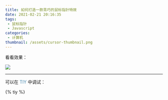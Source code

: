 ```yaml
---
title: 如何打造一款乖巧的鼠标指针特效
date: 2021-02-21 20:16:35
tags:
 - 鼠标指针
 - Javascript
categories:
 - 计算机
thumbnail: /assets/cursor-thumbnail.png
---
```


看看效果：

![](/assets/cursor-gif1.gif)

<!-- more -->

---

可以在 [TIY](https://tiy.xecades.xyz/) 中调试：

{% tiy %}
<!DOCTYPE html>
<html lang="zh-cn">

<head>
    <meta charset="utf-8">
    <title>Cursor</title>
    <style>
        #cursor {
            position: fixed;
            width: 16px;
            height: 16px;
            background: #000;
            border-radius: 8px;
            opacity: 0.25;
            z-index: 10086;
            pointer-events: none;
            transition: 0.2s ease-in-out;
            transition-property: background, opacity, transform;
        }

        #cursor.hidden {
            opacity: 0;
        }

        #cursor.hover {
            opacity: 0.1;
            transform: scale(2.5);
        }

        #cursor.active {
            opacity: 0.5;
            transform: scale(0.5);
        }

        /*************************/

        a {
            color: rgb(0, 93, 146);
            opacity: .7;
            transition: opacity .2s;
            text-decoration: none;
        }

        a:hover {
            opacity: 1;
        }

        #clickME {
            cursor: pointer;
            display: inline-block;
            border: 1px solid #000;
        }
    </style>
</head>

<body>
    <a href="#">我是可以点击的链接</a>
    <p>在一段不可以点击的文字中的<a href="#">可以点击的链接</a>。</p>
    <div id="clickME" onclick="console.log(`我是个假的链接`)">我是一个 div 元素，但我可以点击</div>
    <script>
        var CURSOR;

        Math.lerp = (a, b, n) => (1 - n) * a + n * b;

        const getStyle = (el, attr) => {
            try {
                return window.getComputedStyle
                    ? window.getComputedStyle(el)[attr]
                    : el.currentStyle[attr];
            } catch (e) { }
            return "";
        };

        class Cursor {
            constructor() {
                this.pos = { curr: null, prev: null };
                this.pt = [];
                this.create();
                this.init();
                this.render();
            }

            move(left, top) {
                this.cursor.style["left"] = `${left}px`;
                this.cursor.style["top"] = `${top}px`;
            }

            create() {
                if (!this.cursor) {
                    this.cursor = document.createElement("div");
                    this.cursor.id = "cursor";
                    this.cursor.classList.add("hidden");
                    document.body.append(this.cursor);
                }

                var el = document.getElementsByTagName('*');
                for (let i = 0; i < el.length; i++)
                    if (getStyle(el[i], "cursor") == "pointer")
                        this.pt.push(el[i].outerHTML);
                document.body.appendChild((this.scr = document.createElement("style")));
                this.scr.innerHTML = `* {cursor: url("data:image/svg+xml,<svg xmlns='http://www.w3.org/2000/svg' viewBox='0 0 8 8' width='8px' height='8px'><circle cx='4' cy='4' r='4' opacity='.5'/></svg>") 4 4, auto !important}`;
            }

            refresh() {
                this.scr.remove();
                this.cursor.classList.remove("hover");
                this.cursor.classList.remove("active");
                this.pos = { curr: null, prev: null };
                this.pt = [];
                this.create();
                this.init();
                this.render();
            }

            init() {
                document.onmouseover = e => this.pt.includes(e.target.outerHTML) && this.cursor.classList.add("hover");
                document.onmouseout = e => this.pt.includes(e.target.outerHTML) && this.cursor.classList.remove("hover");
                document.onmousemove = e => { (this.pos.curr == null) && this.move(e.clientX - 8, e.clientY - 8); this.pos.curr = { x: e.clientX - 8, y: e.clientY - 8 }; this.cursor.classList.remove("hidden"); };
                document.onmouseenter = e => this.cursor.classList.remove("hidden");
                document.onmouseleave = e => this.cursor.classList.add("hidden");
                document.onmousedown = e => this.cursor.classList.add("active");
                document.onmouseup = e => this.cursor.classList.remove("active");
            }

            render() {
                if (this.pos.prev) {
                    this.pos.prev.x = Math.lerp(this.pos.prev.x, this.pos.curr.x, 0.15);
                    this.pos.prev.y = Math.lerp(this.pos.prev.y, this.pos.curr.y, 0.15);
                    this.move(this.pos.prev.x, this.pos.prev.y);
                } else {
                    this.pos.prev = this.pos.curr;
                }
                requestAnimationFrame(() => this.render());
            }
        }

        (() => {
            CURSOR = new Cursor();
        })();
    </script>
</body>

</html>
{% endtiy %}

{% linkcard "https://xecades.xyz/" "也可以在主页预览" %}

> 该鼠标指针 **样式及配色** 来自一个我非常喜欢的[博客](https://fiammanda.github.io/). 在此基础上，我对其优化和扩展，代码使用纯 js

---

## `0x01` 设置实体指针

> "实体指针" 就是那个深色的小点啦

为了让页面所有的元素都有这个效果，直接对 `*` 设置就好了.

CSS 代码如下：

```css
* {
    cursor: url("data:image/svg+xml,<svg xmlns='http://www.w3.org/2000/svg' viewBox='0 0 8 8' width='8px' height='8px'><circle cx='4' cy='4' r='4' opacity='.5'/></svg>") 4 4, auto
}
```

这里的 url 是个内置的 svg 图片：

<img src="data:image/svg+xml,<svg xmlns='http://www.w3.org/2000/svg' viewBox='0 0 8 8' width='8px' height='8px'><circle cx='4' cy='4' r='4' opacity='.5'/></svg>"/>

长宽 8 像素，颜色为 #000 再加上 0.5 的透明度.

{% note warning warning %}
实际上，这一步会在后面有更改，我们不采用直接 css 文件的方式引入指针
{% endnote %}

---

## `0x02` 生成跟随的圆圈

> "圆圈" 指浅色大一点的圆，采用 DOM 渲染.

我们用一个类来封装这个指针：

```js
class Cursor {...}
```

在这个类里面创建好这个圆圈：

```js
if (!this.cursor) {
    this.cursor = document.createElement("div");
    this.cursor.id = "cursor";
    this.cursor.classList.add("hidden"); // 这个 hidden 类会在后面说到
    document.body.append(this.cursor);
}
```

然后，我们要确定用户会有哪些鼠标操作：

1. 移上元素：用 `document.onmouseover` 实现
2. 移出元素：用 `document.onmouseout` 实现
3. 移动鼠标：用 `document.onmousemove` 实现
4. 移入页面：用 `document.onmouseenter` 实现
5. 移出页面：用 `document.onmouseleave` 实现
6. 按下左键：用 `document.onmousedown` 实现
7. 松开左键：用 `document.onmouseup` 实现

给圆圈设置好一些样式，以供使用：

```css
#cursor {
    position: fixed;
    width: 16px;
    height: 16px;
    background: #000;
    border-radius: 8px;
    opacity: 0.25;
    z-index: 10086;
    pointer-events: none;
    transition: 0.2s ease-in-out;
    transition-property: background, opacity, transform;
}

#cursor.hidden { /* 隐藏 */
    opacity: 0;
}

#cursor.hover { /* 指针移上特定元素（按钮、链接等） */
    opacity: 0.1;
    transform: scale(2.5);
}

#cursor.active { /* 鼠标左键按下 */
    opacity: 0.5;
    transform: scale(0.5);
}
```

然后，我按照难易程度依次说一下各鼠标操作的实现方法

---

### 按下 / 松开左键

![](/assets/cursor-gif2.gif)

两行代码搞定.

```js
document.onmousedown  = e => this.cursor.classList.add("active");
document.onmouseup    = e => this.cursor.classList.remove("active");
```

<!-- placeholder -->

---

### 移入 / 移出页面

![](/assets/cursor-gif3.gif)

（啊……上面灰色的是浏览器搜索框，鼠标移出去，圆圈自动消失）

```js
document.onmouseenter = e => this.cursor.classList.remove("hidden");
document.onmouseleave = e => this.cursor.classList.add("hidden");
```

<!-- placeholder -->

---

### 移上 / 移出元素

![](/assets/cursor-gif4.gif)

首先明确一个概念："元素" 是什么？

在这里 "元素" 指 "**可以点击的 DOM 对象**".

那到底怎么教会计算机区分 "可以点击的" 和 "不可以点击的" 呢？

思考这个问题的时候，我第一个想到的是判断元素标签是不是 `<a>`、`<button>` 等，但这样做有个很大的弊端，请考虑下面这个元素：

```html
<span onclick="window.location='/'" style="cursor:pointer">Click ME!</span>
```

这种设计的 "按钮" 在前端十分常见，但刚刚的方法不能起作用，这样我们不得不换一个思路：

一般而言，网页设计者会把能点击的元素加上 `cursor: pointer` 的样式，来提醒用户 "这是个按钮"，所以，只需要检测这个元素是否有 `cursor: pointer` 属性即可.

显然，我们不能用 `el.style["cursor"] == pointer` 来判断，因为有些元素是 "天生自带" pointer 样式的，网页设计者不会再加额外的 CSS 属性（例如 `<a>` 标签）. 

所以，我们要使出必杀技，`window.getComputedStyle()` 函数（[MDN 文档](https://developer.mozilla.org/zh-CN/docs/Web/API/Window/getComputedStyle)）. 这个函数返回元素**最终渲染的样式**.

考虑到低版本浏览器的兼容性，和一些奇奇怪怪的报错，我写了这样一个函数：

```js
const getStyle = (el, attr) => {
    try {
        return window.getComputedStyle
            ? window.getComputedStyle(el)[attr]
            : el.currentStyle[attr];
    } catch (e) {}
    return "";
};
```

这样，`getStyle(el, "cursor") == "pointer"` 就可以判断是否该有 `hover` 效果了.

---

只不过，这样又引发了另一个问题：我既然已经设置好了全局 `cursor`，再 `getStyle()` 得到的不就是刚刚设置的 `cursor` 属性了吗？

的确，所以我们得换一个方式：页面加载完成后，在更改全局 `cursor` 前，先枚举每一个 DOM 元素，看看是否满足 `cursor: pointer`，如果满足，加入列表当中. 然后再通过 js 插入 CSS 代码的方式设置全局 `cursor`.

这样做有个意外的收获，考虑这样一个结构：

```html
<a href="/">
    <div>I'm a block</div>
    <div>I'm also a block</div>
</a>
```

鼠标移上第一个 `<div>` 的时候，浏览器会认为移上的元素标签是 `<div>`，而不是 `<a>`，如果用 `<a>` 标签的形式判断，这样无法引发 `hover` 特效.

采用 `getStyle()` 的方式判断，`<a>` 标签里面的所有元素都会有 `cursor: pointer` 属性，所以不会出现问题.

预处理部分的代码：

```js
var el = document.getElementsByTagName('*');
for (let i = 0; i < el.length; i++)
    if (getStyle(el[i], "cursor") == "pointer")
        this.pt.push(el[i].outerHTML); // pt: pointer(s)
    
this.scr = document.createElement("style");
document.body.appendChild(this.scr);

this.scr.innerHTML = `* {cursor: url("data:image/svg+xml,<svg xmlns='http://www.w3.org/2000/svg' viewBox='0 0 8 8' width='8px' height='8px'><circle cx='4' cy='4' r='4' opacity='.5'/></svg>") 4 4, auto !important}`;
```

最终移上 / 移出特效的代码：

```js
document.onmouseover  = e => this.pt.includes(e.target.outerHTML) && this.cursor.classList.add("hover");
document.onmouseout   = e => this.pt.includes(e.target.outerHTML) && this.cursor.classList.remove("hover");
// 这里采用位运算 "&&" 压缩代码（同时提高速度）
```

<!-- placeholder -->

---

### 移动鼠标

![](/assets/cursor-gif5.gif)

浅色圆圈总是 "跟不上" 深色指针，这里我们简单地使用**插值**来实现，记录指针 "上一步" 的位置 `this.pos.prev` 和 "这一步" 的位置 `this.pos.curr`，在其间使用线性插值，实现一种 "滞后" 的效果.

线性插值函数：

```js
Math.lerp = (a, b, n) => (1 - n) * a + n * b;
```

（为了好看直接给它写道 `Math` 库里去了，好孩子别学）

它返回从数字 `a` 到数字 `b` 之间比例为 `n` 的那个值（是不是异常简单）.

然后我们还要注意一个点，`cursor` 默认位置是页面左上角，执行第一次鼠标移动时，当然不希望圆圈从左上角移动到鼠标的位置，所以要特殊判断一下：

```js
document.onmousemove = e => {
    if (this.pos.curr == null)
        this.move(e.clientX - 8, e.clientY - 8); // move 函数在后面
    this.pos.curr = {x: e.clientX - 8, y: e.clientY - 8};
    this.cursor.classList.remove("hidden");
};
```

其中的 `move()` 函数（就是拿来移动 `cursor` 元素的）：

```js
move(left, top) {
    this.cursor.style["left"] = `${left}px`;
    this.cursor.style["top"] = `${top}px`;
}
```

整个动画的核心是 `render()` 函数：

```js
render() {
    if (this.pos.prev) {
        this.pos.prev.x = Math.lerp(this.pos.prev.x, this.pos.curr.x, 0.15);
        this.pos.prev.y = Math.lerp(this.pos.prev.y, this.pos.curr.y, 0.15);
        this.move(this.pos.prev.x, this.pos.prev.y);
    } else {
        this.pos.prev = this.pos.curr;
    }
    requestAnimationFrame(() => this.render());
}
```

<!-- placeholder -->

---

### 整合一下

用 `init()` 函数初始化鼠标事件：

```js
init() {
    document.onmouseover  = e => this.pt.includes(e.target.outerHTML) && this.cursor.classList.add("hover");
    document.onmouseout   = e => this.pt.includes(e.target.outerHTML) && this.cursor.classList.remove("hover");
    document.onmousemove  = e => {(this.pos.curr == null) && this.move(e.clientX - 8, e.clientY - 8); this.pos.curr = {x: e.clientX - 8, y: e.clientY - 8}; this.cursor.classList.remove("hidden");};
    document.onmouseenter = e => this.cursor.classList.remove("hidden");
    document.onmouseleave = e => this.cursor.classList.add("hidden");
    document.onmousedown  = e => this.cursor.classList.add("active");
    document.onmouseup    = e => this.cursor.classList.remove("active");
}
```

{% spoiler "一直压行一直爽，后期维护火葬场" %}

---

## `0x03` 加一些功能

有些时候，页面的 DOM 被重新渲染了一遍（例如说 vue router 的页面跳转）或加了些元素，这样的 `hover` 效果就不起作用了，这时候，我们需要使用 `refresh()` 函数来重新获取要有 `hover` 效果的列表：

```js
refresh() {
    this.scr.remove();
    this.cursor.classList.remove("hover");
    this.cursor.classList.remove("active");
    this.pos = {curr: null, prev: null};
    this.pt = [];

    this.create(); // 拿来生成需要的对象（例如添加 CSS）
    this.init();   // 初始化鼠标事件
    this.render(); // 产生动画
}
```

<!-- placeholder -->

---

## `0x04` 最终代码

Javascript 部分：

```js cursor.js
var CURSOR;

Math.lerp = (a, b, n) => (1 - n) * a + n * b;

const getStyle = (el, attr) => {
    try {
        return window.getComputedStyle
            ? window.getComputedStyle(el)[attr]
            : el.currentStyle[attr];
    } catch (e) {}
    return "";
};

class Cursor {
    constructor() {
        this.pos = {curr: null, prev: null};
        this.pt = [];
        this.create();
        this.init();
        this.render();
    }

    move(left, top) {
        this.cursor.style["left"] = `${left}px`;
        this.cursor.style["top"] = `${top}px`;
    }

    create() {
        if (!this.cursor) {
            this.cursor = document.createElement("div");
            this.cursor.id = "cursor";
            this.cursor.classList.add("hidden");
            document.body.append(this.cursor);
        }

        var el = document.getElementsByTagName('*');
        for (let i = 0; i < el.length; i++)
            if (getStyle(el[i], "cursor") == "pointer")
                this.pt.push(el[i].outerHTML);

        document.body.appendChild((this.scr = document.createElement("style")));
        this.scr.innerHTML = `* {cursor: url("data:image/svg+xml,<svg xmlns='http://www.w3.org/2000/svg' viewBox='0 0 8 8' width='8px' height='8px'><circle cx='4' cy='4' r='4' opacity='.5'/></svg>") 4 4, auto}`;
    }

    refresh() {
        this.scr.remove();
        this.cursor.classList.remove("hover");
        this.cursor.classList.remove("active");
        this.pos = {curr: null, prev: null};
        this.pt = [];

        this.create();
        this.init();
        this.render();
    }

    init() {
        document.onmouseover  = e => this.pt.includes(e.target.outerHTML) && this.cursor.classList.add("hover");
        document.onmouseout   = e => this.pt.includes(e.target.outerHTML) && this.cursor.classList.remove("hover");
        document.onmousemove  = e => {(this.pos.curr == null) && this.move(e.clientX - 8, e.clientY - 8); this.pos.curr = {x: e.clientX - 8, y: e.clientY - 8}; this.cursor.classList.remove("hidden");};
        document.onmouseenter = e => this.cursor.classList.remove("hidden");
        document.onmouseleave = e => this.cursor.classList.add("hidden");
        document.onmousedown  = e => this.cursor.classList.add("active");
        document.onmouseup    = e => this.cursor.classList.remove("active");
    }

    render() {
        if (this.pos.prev) {
            this.pos.prev.x = Math.lerp(this.pos.prev.x, this.pos.curr.x, 0.15);
            this.pos.prev.y = Math.lerp(this.pos.prev.y, this.pos.curr.y, 0.15);
            this.move(this.pos.prev.x, this.pos.prev.y);
        } else {
            this.pos.prev = this.pos.curr;
        }
        requestAnimationFrame(() => this.render());
    }
}

(() => {
    CURSOR = new Cursor();
    // 需要重新获取列表时，使用 CURSOR.refresh()
})();
```

CSS 部分：

```css cursor.css
#cursor {
    position: fixed;
    width: 16px;
    height: 16px;
    background: #000;
    border-radius: 8px;
    opacity: 0.25;
    z-index: 10086;
    pointer-events: none;
    transition: 0.2s ease-in-out;
    transition-property: background, opacity, transform;
}

#cursor.hidden {
    opacity: 0;
}

#cursor.hover {
    opacity: 0.1;
    transform: scale(2.5);
}

#cursor.active {
    opacity: 0.5;
    transform: scale(0.5);
}
```

<!-- placeholder -->

---

本代码可以直接使用，无须考虑任何版权.

只不过建议在评论区回复一下（来增强还是高中生的我的满足感 😏）